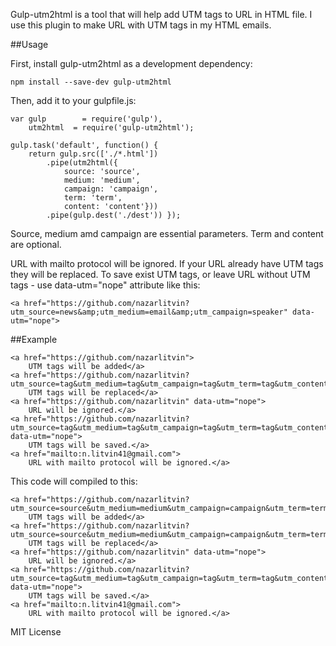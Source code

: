 Gulp-utm2html is a tool that will help add UTM tags to URL in HTML file. I use this plugin to make URL with UTM tags in my HTML emails. 

##Usage

First, install gulp-utm2html as a development dependency:
```shell
npm install --save-dev gulp-utm2html
```

Then, add it to your gulpfile.js:

```shell
var gulp        = require('gulp'),
	utm2html  = require('gulp-utm2html');

gulp.task('default', function() {
    return gulp.src(['./*.html'])
        .pipe(utm2html({
            source: 'source',
            medium: 'medium',
            campaign: 'campaign',
            term: 'term',
            content: 'content'}))
        .pipe(gulp.dest('./dest')) });
```
Source, medium amd campaign are essential parameters. Term and content are optional.

URL with mailto protocol will be ignored. If your URL already have UTM tags they will be replaced. To save exist UTM tags, or leave URL without UTM tags - use data-utm="nope" attribute like this:

```shell
<a href="https://github.com/nazarlitvin?utm_source=news&amp;utm_medium=email&amp;utm_campaign=speaker" data-utm="nope">
```

##Example
```shell
<a href="https://github.com/nazarlitvin">
	UTM tags will be added</a>
<a href="https://github.com/nazarlitvin?utm_source=tag&utm_medium=tag&utm_campaign=tag&utm_term=tag&utm_content=tag">
	UTM tags will be replaced</a>
<a href="https://github.com/nazarlitvin" data-utm="nope">
	URL will be ignored.</a>
<a href="https://github.com/nazarlitvin?utm_source=tag&utm_medium=tag&utm_campaign=tag&utm_term=tag&utm_content=tag" data-utm="nope">
	UTM tags will be saved.</a>
<a href="mailto:n.litvin41@gmail.com">
	URL with mailto protocol will be ignored.</a>
```

This code will compiled to this:

```shell
<a href="https://github.com/nazarlitvin?utm_source=source&utm_medium=medium&utm_campaign=campaign&utm_term=term&utm_content=content">
	UTM tags will be added</a>
<a href="https://github.com/nazarlitvin?utm_source=source&utm_medium=medium&utm_campaign=campaign&utm_term=term&utm_content=content">
	UTM tags will be replaced</a>
<a href="https://github.com/nazarlitvin" data-utm="nope">
	URL will be ignored.</a>
<a href="https://github.com/nazarlitvin?utm_source=tag&utm_medium=tag&utm_campaign=tag&utm_term=tag&utm_content=tag" data-utm="nope">
	UTM tags will be saved.</a>
<a href="mailto:n.litvin41@gmail.com">
	URL with mailto protocol will be ignored.</a>
```

MIT License